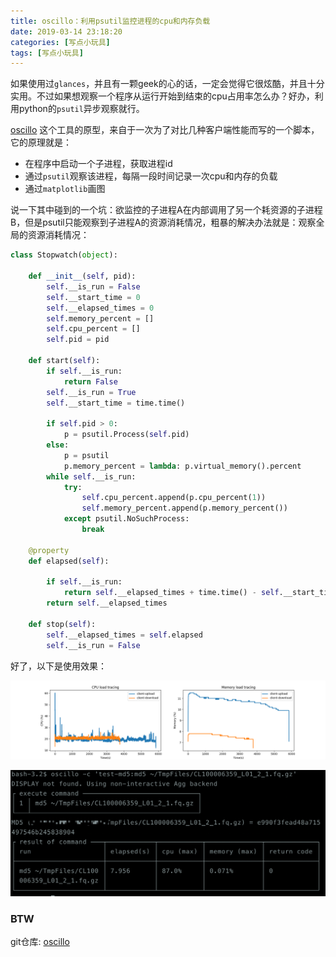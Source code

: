 ```yaml
---
title: oscillo：利用psutil监控进程的cpu和内存负载
date: 2019-03-14 23:18:20
categories: [写点小玩具]
tags: [写点小玩具]
---
```


如果使用过`glances`，并且有一颗geek的心的话，一定会觉得它很炫酷，并且十分实用。不过如果想观察一个程序从运行开始到结束的cpu占用率怎么办？好办，利用python的`psutil`异步观察就行。

<!-- more -->

[oscillo](https://pypi.org/project/oscillo/) 这个工具的原型，来自于一次为了对比几种客户端性能而写的一个脚本，它的原理就是：

* 在程序中启动一个子进程，获取进程id
* 通过`psutil`观察该进程，每隔一段时间记录一次cpu和内存的负载
* 通过`matplotlib`画图

说一下其中碰到的一个坑：欲监控的子进程A在内部调用了另一个耗资源的子进程B，但是psutil只能观察到子进程A的资源消耗情况，粗暴的解决办法就是：观察全局的资源消耗情况：

```python
class Stopwatch(object):

    def __init__(self, pid):
        self.__is_run = False
        self.__start_time = 0
        self.__elapsed_times = 0
        self.memory_percent = []
        self.cpu_percent = []
        self.pid = pid

    def start(self):
        if self.__is_run:
            return False
        self.__is_run = True
        self.__start_time = time.time()

        if self.pid > 0:
            p = psutil.Process(self.pid)
        else:
            p = psutil
            p.memory_percent = lambda: p.virtual_memory().percent
        while self.__is_run:
            try:
                self.cpu_percent.append(p.cpu_percent(1))
                self.memory_percent.append(p.memory_percent())
            except psutil.NoSuchProcess:
                break

    @property
    def elapsed(self):

        if self.__is_run:
            return self.__elapsed_times + time.time() - self.__start_time
        return self.__elapsed_times

    def stop(self):
        self.__elapsed_times = self.elapsed
        self.__is_run = False
```


好了，以下是使用效果：


![demo](https://raw.githubusercontent.com/raomuyang/cmd-oscillo/master/demo/metrix.log.png)

![demo](https://raw.githubusercontent.com/raomuyang/cmd-oscillo/master/demo/cli.png)

### BTW

git仓库: [oscillo](https://github.com/raomuyang/cmd-oscillo)
